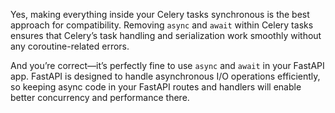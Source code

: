 Yes, making everything inside your Celery tasks synchronous is the best approach for compatibility. Removing `async` and `await` within Celery tasks ensures that Celery’s task handling and serialization work smoothly without any coroutine-related errors.

And you’re correct—it’s perfectly fine to use `async` and `await` in your FastAPI app. FastAPI is designed to handle asynchronous I/O operations efficiently, so keeping async code in your FastAPI routes and handlers will enable better concurrency and performance there.